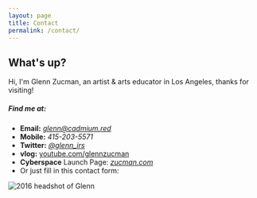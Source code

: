 ```yaml
---
layout: page
title: Contact
permalink: /contact/
---
```




## What's up?
Hi, I'm Glenn Zucman, an artist & arts educator in Los Angeles, thanks for visiting! 

##### Find me at:

* **Email:** *glenn@cadmium.red*
* **Mobile:** *415-203-5571*
* **Twitter:** [*@glenn_irs*](https://twitter.com/glenn_irs) 
* **vlog:** [youtube.com/glennzucman](https://www.youtube.com/glennzucman)
* **Cyberspace** Launch Page: [*zucman.com*](http://zucman.com/)
* Or just fill in this contact form: 





<script type="text/javascript" src="https://odamae.io/form/js/light.js"></script>
<form id="odamae-contact-form" method="post" style="display: none">
    <div class="odamae-row">
		<input type="text" class="odamae-input" name="name" id="name" value="" placeholder="Name" />
		<input type="text" class="odamae-input" name="contact" id="contact" value="" placeholder="Email" />
		<textarea class="odamae-textarea" name="message" id="message" placeholder="Enter your message" rows="6"></textarea>
    </div>
    <div class="odamae-row visual-captcha"></div>
    <div class="odamae-row actions">
		<input type="submit" class="odamae-button odamae-submit" value="Send Message" onclick="odamaeSubmit(this)" data-apikey="odamae.io_e360b01f759b9cb030e4ab76cb929092_ecff" />
    </div>
</form>



![2016 headshot of Glenn](http://agentof.ch/aos/content/images/2016/04/Glenn-Nucky-WQHD.jpg)

